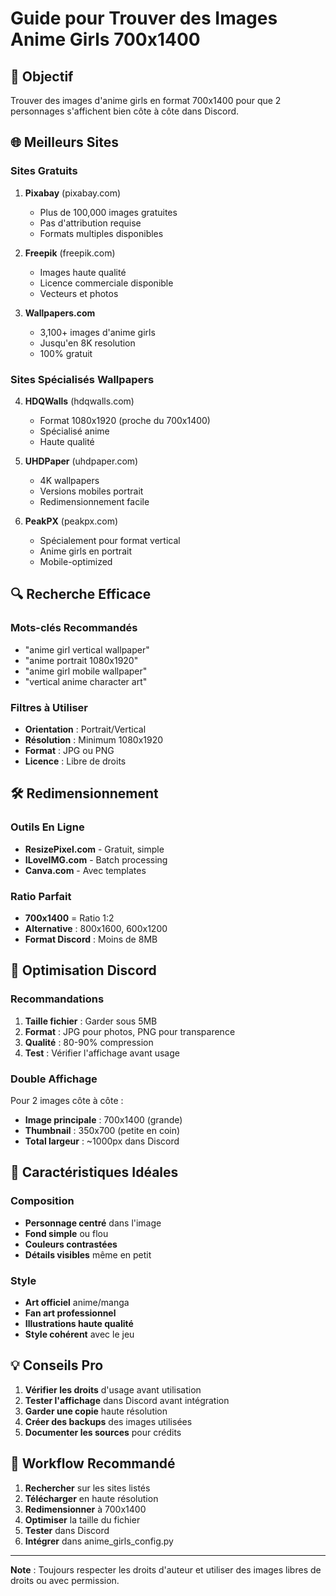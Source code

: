 # Guide pour Trouver des Images Anime Girls 700x1400

## 🎯 Objectif
Trouver des images d'anime girls en format 700x1400 pour que 2 personnages s'affichent bien côte à côte dans Discord.

## 🌐 Meilleurs Sites

### Sites Gratuits
1. **Pixabay** (pixabay.com)
   - Plus de 100,000 images gratuites
   - Pas d'attribution requise
   - Formats multiples disponibles

2. **Freepik** (freepik.com)
   - Images haute qualité
   - Licence commerciale disponible
   - Vecteurs et photos

3. **Wallpapers.com**
   - 3,100+ images d'anime girls
   - Jusqu'en 8K resolution
   - 100% gratuit

### Sites Spécialisés Wallpapers
4. **HDQWalls** (hdqwalls.com)
   - Format 1080x1920 (proche du 700x1400)
   - Spécialisé anime
   - Haute qualité

5. **UHDPaper** (uhdpaper.com)
   - 4K wallpapers
   - Versions mobiles portrait
   - Redimensionnement facile

6. **PeakPX** (peakpx.com)
   - Spécialement pour format vertical
   - Anime girls en portrait
   - Mobile-optimized

## 🔍 Recherche Efficace

### Mots-clés Recommandés
- "anime girl vertical wallpaper"
- "anime portrait 1080x1920"
- "anime girl mobile wallpaper"
- "vertical anime character art"

### Filtres à Utiliser
- **Orientation** : Portrait/Vertical
- **Résolution** : Minimum 1080x1920
- **Format** : JPG ou PNG
- **Licence** : Libre de droits

## 🛠️ Redimensionnement

### Outils En Ligne
- **ResizePixel.com** - Gratuit, simple
- **ILoveIMG.com** - Batch processing
- **Canva.com** - Avec templates

### Ratio Parfait
- **700x1400** = Ratio 1:2
- **Alternative** : 800x1600, 600x1200
- **Format Discord** : Moins de 8MB

## 📱 Optimisation Discord

### Recommandations
1. **Taille fichier** : Garder sous 5MB
2. **Format** : JPG pour photos, PNG pour transparence
3. **Qualité** : 80-90% compression
4. **Test** : Vérifier l'affichage avant usage

### Double Affichage
Pour 2 images côte à côte :
- **Image principale** : 700x1400 (grande)
- **Thumbnail** : 350x700 (petite en coin)
- **Total largeur** : ~1000px dans Discord

## 🎨 Caractéristiques Idéales

### Composition
- **Personnage centré** dans l'image
- **Fond simple** ou flou
- **Couleurs contrastées**
- **Détails visibles** même en petit

### Style
- **Art officiel** anime/manga
- **Fan art professionnel**
- **Illustrations haute qualité**
- **Style cohérent** avec le jeu

## 💡 Conseils Pro

1. **Vérifier les droits** d'usage avant utilisation
2. **Tester l'affichage** dans Discord avant intégration
3. **Garder une copie** haute résolution
4. **Créer des backups** des images utilisées
5. **Documenter les sources** pour crédits

## 🚀 Workflow Recommandé

1. **Rechercher** sur les sites listés
2. **Télécharger** en haute résolution
3. **Redimensionner** à 700x1400
4. **Optimiser** la taille du fichier
5. **Tester** dans Discord
6. **Intégrer** dans anime_girls_config.py

---

**Note** : Toujours respecter les droits d'auteur et utiliser des images libres de droits ou avec permission.